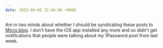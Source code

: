 ```yaml
---
date: 2023-04-05 22:04:00 +0900
---
```


Am in two minds about whether I should be syndicating these posts to [Micro.blog](https://micro.blog/pyrmont). I don't have the iOS app installed any more and so didn't get notifications that people were talking about my 1Password post from last week.
